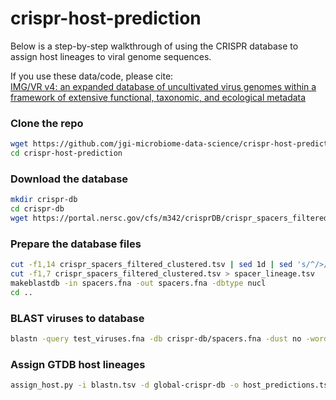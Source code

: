 # crispr-host-prediction

Below is a step-by-step walkthrough of using the CRISPR database to assign host lineages to viral genome sequences.

If you use these data/code, please cite:  
[IMG/VR v4: an expanded database of uncultivated virus genomes within a framework of extensive functional, taxonomic, and ecological metadata](https://doi.org/10.1093/nar/gkac1037)

### Clone the repo
```bash
wget https://github.com/jgi-microbiome-data-science/crispr-host-prediction
cd crispr-host-prediction
```

### Download the database
```bash
mkdir crispr-db
cd crispr-db
wget https://portal.nersc.gov/cfs/m342/crisprDB/crispr_spacers_filtered_clustered.tsv
```

### Prepare the database files
```bash
cut -f1,14 crispr_spacers_filtered_clustered.tsv | sed 1d | sed 's/^/>/' | tr '\t' '\n' > spacers.fna
cut -f1,7 crispr_spacers_filtered_clustered.tsv > spacer_lineage.tsv
makeblastdb -in spacers.fna -out spacers.fna -dbtype nucl
cd ..
```

### BLAST viruses to database
```bash
blastn -query test_viruses.fna -db crispr-db/spacers.fna -dust no -word_size 8 -max_target_seqs 1000 -outfmt '6 std qlen slen' -num_threads 64 > blastn.tsv
```

### Assign GTDB host lineages
```bash
assign_host.py -i blastn.tsv -d global-crispr-db -o host_predictions.tsv
```


